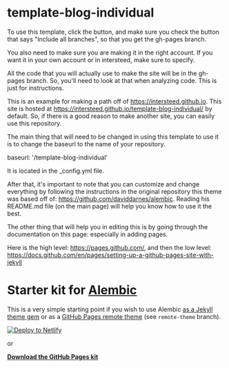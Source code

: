 # template-blog-individual
To use this template, click the button, and make sure you check the button that says "Include all branches", so that you get the gh-pages branch.

You also need to make sure you are making it in the right account. If you want it in your own account or in intersteed, make sure to specify.

All the code that you will actually use to make the site will be in the gh-pages branch. So, you'll need to look at that when analyzing code. This is just for instructions.

This is an example for making a path off of https://intersteed.github.io. This site is hosted at https://intersteed.github.io/template-blog-individual/ by default. So, if there is a good reason to make another site, you can easily use this repository.

The main thing that will need to be changed in using this template to use it is to change the baseurl to the name of your repository.

baseurl: '/template-blog-individual'

It is located in the _config.yml file.

After that, it's important to note that you can customize and change everything by following the instructions in the original repository this theme was based off of: https://github.com/daviddarnes/alembic. Reading his README.md file (on the main page) will help you know how to use it the best.

The other thing that will help you in editing this is by going through the documentation on this page: especially in adding pages.

Here is the high level: https://pages.github.com/, and then the low level: https://docs.github.com/en/pages/setting-up-a-github-pages-site-with-jekyll



# Starter kit for [Alembic](https://alembic.darn.es/)

This is a very simple starting point if you wish to use Alembic [as a Jekyll theme gem](https://alembic.darn.es/#as-a-jekyll-theme) or as a [GitHub Pages remote theme](https://github.com/daviddarnes/alembic-kit/tree/remote-theme) (see `remote-theme` branch).

[![Deploy to Netlify](https://www.netlify.com/img/deploy/button.svg)](https://app.netlify.com/start/deploy?repository=https://github.com/daviddarnes/alembic-kit)

or

**[Download the GitHub Pages kit](https://github.com/daviddarnes/alembic-kit/archive/remote-theme.zip)**
